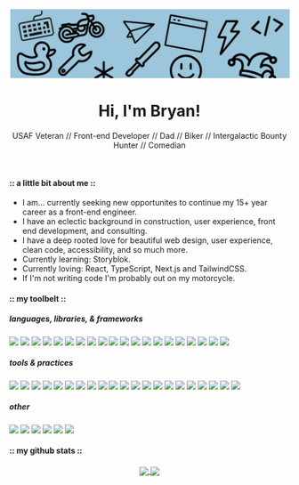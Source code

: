 <p align="center">
    <img src="githubbanner.png" alt="uxjester git banner" width="1200">
</p>
<div align="center">
<h1>Hi, I'm Bryan!</h1>
<p>USAF Veteran // Front-end Developer // Dad // Biker // Intergalactic Bounty Hunter // Comedian</p>
</div>
<br/>

#### :: a little bit about me ::

- I am... currently seeking new opportunites to continue my 15+ year career as a front-end engineer.
- I have an eclectic background in construction, user experience, front end development, and consulting.
- I have a deep rooted love for beautiful web design, user experience, clean code, accessibility, and so much more.
- Currently learning: Storyblok.
- Currently loving: React, TypeScript, Next.js and TailwindCSS.
- If I'm not writing code I'm probably out on my motorcycle.

#### :: my toolbelt ::

##### languages, libraries, & frameworks

<p>
  <img src="https://img.shields.io/badge/html5%20-C97D60.svg?&style=for-the-badge&logo=html5&logoColor=white" />
  <img src="https://img.shields.io/badge/css3%20-73956F.svg?&style=for-the-badge&logo=css&logoColor=white" />
  <img src="https://img.shields.io/badge/javascript%20-454851.svg?&style=for-the-badge&logo=javascript&logoColor=white" />
  <img src="https://img.shields.io/badge/typescript5%20-5A7C8A.svg?&style=for-the-badge&logo=typescript&logoColor=white" />
  <img src="https://img.shields.io/badge/react%20-73956F.svg?&style=for-the-badge&logo=react&logoColor=white" />
  <img src="https://img.shields.io/badge/next.js%20-C97D60.svg?&style=for-the-badge&logo=next.js&logoColor=white" />
  <img src="https://img.shields.io/badge/Vite%20-5A7C8A.svg?&style=for-the-badge&logo=vite&logoColor=white" />
  <img src="https://img.shields.io/badge/sass%20-454851.svg?&style=for-the-badge&logo=sass&logoColor=white" />
  <img src="https://img.shields.io/badge/TailwindCSS%20-73956F.svg?&style=for-the-badge&logo=tailwindcss&logoColor=white" />
  <img src="https://img.shields.io/badge/bootstrap%20-C97D60.svg?&style=for-the-badge&logo=bootstrap&logoColor=white" />
  <img src="https://img.shields.io/badge/Vitest%20-5A7C8A.svg?&style=for-the-badge&logo=vitest&logoColor=white" />
  <img src="https://img.shields.io/badge/jest%20-454851.svg?&style=for-the-badge&logo=jest&logoColor=white" />
  <img src="https://img.shields.io/badge/node.js%20-73956F.svg?&style=for-the-badge&logo=node.js&logoColor=white" />
  <img src="https://img.shields.io/badge/markdown%20-C97D60.svg?&style=for-the-badge&logo=markdown&logoColor=white" />
  <img src="https://img.shields.io/badge/storybook%20-5A7C8A.svg?&style=for-the-badge&logo=storybook&logoColor=white" />
  <img src="https://img.shields.io/badge/prisma%20-454851.svg?&style=for-the-badge&logo=prisma&logoColor=white" />
  <img src="https://img.shields.io/badge/PostgreSQL%20-73956F.svg?&style=for-the-badge&logo=postgresql&logoColor=white" />
  <img src="https://img.shields.io/badge/SQL%20-C97D60.svg?&style=for-the-badge&logo=sql&logoColor=white" />
  <img src="https://img.shields.io/badge/GraphQL%20-5A7C8A.svg?&style=for-the-badge&logo=graphql&logoColor=white" />
  <img src="https://img.shields.io/badge/.NET%20-454851.svg?&style=for-the-badge&logo=.NET&logoColor=white" />
</p>

##### tools & practices

<p>
  <img src="https://img.shields.io/badge/Vercel%20-C97D60.svg?&style=for-the-badge&logo=vercel&logoColor=white"/>
  <img src="https://img.shields.io/badge/Azure%20-5A7C8A.svg?&style=for-the-badge&logo=azure&logoColor=white"/>
  <img src="https://img.shields.io/badge/GitHub%20-73956F.svg?&style=for-the-badge&logo=github&logoColor=white"/>
  <img src="https://img.shields.io/badge/Git%20-454851.svg?&style=for-the-badge&logo=Git&logoColor=white" />
  <img src="https://img.shields.io/badge/Starship%20-C97D60.svg?&style=for-the-badge&logo=starship&logoColor=white" />
  <img src="https://img.shields.io/badge/oh%20my%20zsh%20-5A7C8A.svg?&style=for-the-badge&logo=zsh&logoColor=white" />
  <img src="https://img.shields.io/badge/PowerShell%20-73956F.svg?&style=for-the-badge&logo=powershell&logoColor=white" />
  <img src="https://img.shields.io/badge/react%20hooks%20-454851.svg?&style=for-the-badge&logo=react%20hooks&logoColor=white" />
  <img src="https://img.shields.io/badge/RESTful%20APIs%20-C97D60.svg?&style=for-the-badge&logo=&logoColor=white" />
  <img src="https://img.shields.io/badge/Styled Components%20-5A7C8A.svg?&style=for-the-badge&logo=styled-components&logoColor=white" />
  <img src="https://img.shields.io/badge/Postman%20-73956F.svg?&style=for-the-badge&logo=postman&logoColor=white" />
  <img src="https://img.shields.io/badge/Object Oriented Programming%20-454851.svg?&style=for-the-badge&logo=OOP&logoColor=white" />
  <img src="https://img.shields.io/badge/Test Driven Development%20-C97D60.svg?&style=for-the-badge&logo=TDD&logoColor=white" />
  <img src="https://img.shields.io/badge/Responsive Web Design%20-5A7C8A.svg?&style=for-the-badge&logo=TDD&logoColor=white" />
  <img src="https://img.shields.io/badge/Accessibility Best Practices%20-73956F.svg?&style=for-the-badge&logo=TDD&logoColor=white" />
  <img src="https://img.shields.io/badge/Webpack%20-454851.svg?&style=for-the-badge&logo=webpack&logoColor=white" />
  <img src="https://img.shields.io/badge/Babel%20-C97D60.svg?&style=for-the-badge&logo=babel&logoColor=white" />
  <img src="https://img.shields.io/badge/Photoshop%20-5A7C8A.svg?&style=for-the-badge&logo=adobe-Photoshop&logoColor=white" />
  <img src="https://img.shields.io/badge/Illustrator%20-73956F.svg?&style=for-the-badge&logo=adobe-illustrator&logoColor=white" />
  <img src="https://img.shields.io/badge/figma%20-454851.svg?&style=for-the-badge&logo=figma&logoColor=white" />
  <img src="https://img.shields.io/badge/Kanban Systems%20-C97D60.svg?&style=for-the-badge&logo=&logoColor=white" />
</p>

##### other

<p>
  <img src="https://img.shields.io/badge/Remote%20Team%20Collaboration%20-5A7C8A.svg?&style=for-the-badge&logo=OOP&logoColor=white"/>
  <img src="https://img.shields.io/badge/Customer%20Service%20-454851.svg?&style=for-the-badge&logo=TDD&logoColor=white" />
  <img src="https://img.shields.io/badge/Team%20Leadership%20-C97D60.svg?&style=for-the-badge&logo=TDD&logoColor=white" />
  <img src="https://img.shields.io/badge/Wireframing%20-73956F.svg?&style=for-the-badge&logo=OOP&logoColor=white" />
  <img src="https://img.shields.io/badge/Design%20-5A7C8A.svg?&style=for-the-badge&logo=OOP&logoColor=white" />
  <img src="https://img.shields.io/badge/Video%20Production%20-454851.svg?&style=for-the-badge&logo=&logoColor=white" />
</p>

#### :: my github stats ::

<div align="center">
   <a href="">
    <img align="center" src="https://github-readme-stats-sigma-five.vercel.app/api?username=UXJester&show_icons=true&include_all_commits=true&count_private=true&theme=onedark&line_height=40" />
  </a>
  <a href="">
    <img align="center" src="https://github-readme-stats.vercel.app/api/top-langs/?username=UXJester&theme=onedark&line_height=40&hide=css"/>
  </a>
</div>
